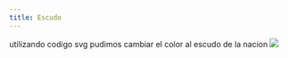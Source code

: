 ```yaml
---
title: Escudo
---
```


utilizando codigo svg pudimos cambiar el color al escudo de la nacion
![](http://68.183.26.152:8080/img/escudoarreglado.svg/)